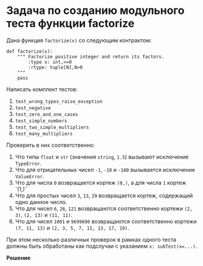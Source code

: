 # Задача по созданию модульного теста функции factorize

Дана функция `factorize(x)` со следующим контрактом:

    def factorize(x):
        """ Factorize positive integer and return its factors.
            :type x: int,>=0
            :rtype: tuple[N],N>0
        """
        pass

Написать комплект тестов:

1. `test_wrong_types_raise_exception`
2. `test_negative`
3. `test_zero_and_one_cases`
4. `test_simple_numbers`
5. `test_two_simple_multipliers`
6. `test_many_multipliers`

Проверить в них соответственно:

1. Что типы `float` и `str` (значения `string`, `1.5`) вызывают исключение `TypeError`.
2. Что для отрицательных чисел `-1`, `-10` и `-100` вызывается исключение `ValueError`.
3. Что для числа `0` возвращается кортеж `(0,)`, а для числа `1` кортеж `(1,)``
4. Что для простых чисел `3`, `13`, `29` возвращается кортеж, содержащий одно данное число.
5. Что для чисел `6`, `26`, `121` возвращаются соответственно кортежи `(2, 3)`, `(2, 13)` и `(11, 11)`.
6. Что для чисел `1001` и `9699690` возвращаются соответственно кортежи `(7, 11, 13)` и `(2, 3, 5, 7, 11, 13, 17, 19)`.

При этом несколько различных проверок в рамках одного теста должны быть обработаны как подслучаи с указанием `x: subTest(x=...)`.

**Решение**